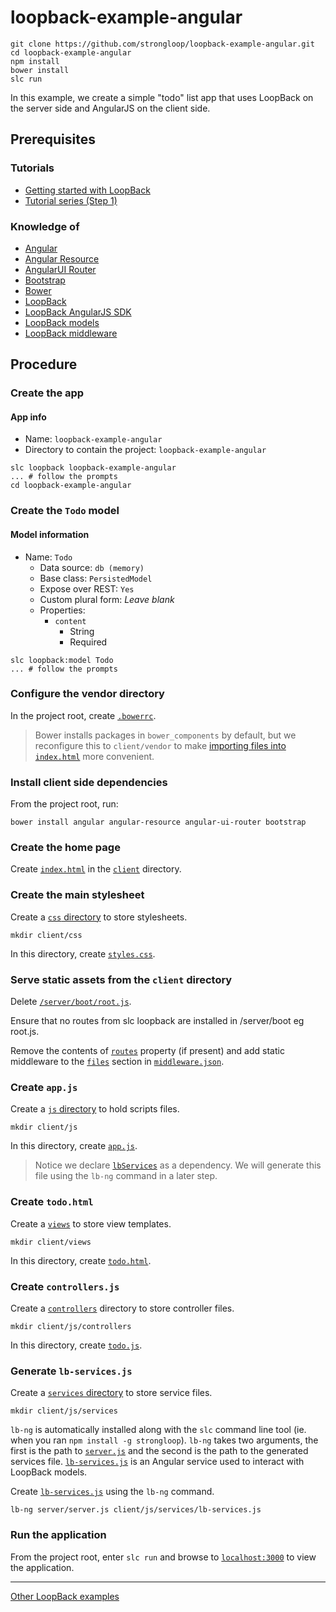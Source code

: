 # loopback-example-angular

```
git clone https://github.com/strongloop/loopback-example-angular.git
cd loopback-example-angular
npm install
bower install
slc run
```

In this example, we create a simple "todo" list app that uses LoopBack on the
server side and AngularJS on the client side.

## Prerequisites

### Tutorials

- [Getting started with LoopBack](https://github.com/strongloop/loopback-getting-started)
- [Tutorial series (Step 1)](https://github.com/strongloop/loopback-example#step-1)

### Knowledge of

- [Angular](https://angularjs.org/)
- [Angular Resource](https://docs.angularjs.org/api/ngResource/service/$resource)
- [AngularUI Router](https://github.com/angular-ui/ui-router)
- [Bootstrap](http://getbootstrap.com/)
- [Bower](http://bower.io/)
- [LoopBack](http://loopback.io/)
- [LoopBack AngularJS SDK](http://docs.strongloop.com/display/LB/AngularJS+JavaScript+SDK)
- [LoopBack models](http://docs.strongloop.com/display/LB/Defining+models)
- [LoopBack middleware](http://docs.strongloop.com/display/LB/Defining+middleware)

## Procedure

### Create the app

#### App info

- Name: `loopback-example-angular`
- Directory to contain the project: `loopback-example-angular`

```
slc loopback loopback-example-angular
... # follow the prompts
cd loopback-example-angular
```

### Create the `Todo` model

#### Model information

- Name: `Todo`
  - Data source: `db (memory)`
  - Base class: `PersistedModel`
  - Expose over REST: `Yes`
  - Custom plural form: *Leave blank*
  - Properties:
    - `content`
      - String
      - Required

```
slc loopback:model Todo
... # follow the prompts
```

### Configure the vendor directory

In the project root, create [`.bowerrc`](/.bowerrc).

>Bower installs packages in `bower_components` by default, but we reconfigure
this to `client/vendor` to make [importing files into `index.html`](/client/index.html#L33-L37)
more convenient.

### Install client side dependencies

From the project root, run:

```
bower install angular angular-resource angular-ui-router bootstrap
```

### Create the home page

Create [`index.html`](/client/index.html) in the [`client`](/client) directory.

### Create the main stylesheet

Create a [`css` directory](/client/css) to store stylesheets.

```
mkdir client/css
```

In this directory, create [`styles.css`](/client/css/styles.css).

### Serve static assets from the `client` directory

Delete [`/server/boot/root.js`](/server/boot/root.js).

Ensure that no routes from slc loopback are installed in /server/boot eg root.js. 

Remove the contents of [`routes`](/server/middleware.json#L14-L15) property (if present) and
add static middleware to the [`files`](/server/middleware.json#L17-L19) section
in [`middleware.json`](/server/middleware.json).

### Create `app.js`

Create a [`js` directory](/client/js) to hold scripts files.

```
mkdir client/js
```

In this directory, create [`app.js`](/client/js/app.js).

>Notice we declare [`lbServices`](/client/js/app.js#L3) as a dependency. We
will generate this file using the `lb-ng` command in a later step.

### Create `todo.html`

Create a [`views`](/client/views) to store view templates.

```
mkdir client/views
```

In this directory, create [`todo.html`](/client/views/todo.html).

### Create `controllers.js`

Create a [`controllers`](/client/js/controllers) directory to store controller
files.

```
mkdir client/js/controllers
```

In this directory, create [`todo.js`](/client/js/controllers/todo.js).

### Generate `lb-services.js`

Create a [`services` directory](/client/js/services) to store service files.

```
mkdir client/js/services
```

`lb-ng` is automatically installed along with the `slc` command line tool (ie.
when you ran `npm install -g strongloop`). `lb-ng` takes two arguments, the
first is the path to [`server.js`](/server/server.js) and the second is the path
to the generated services file. [`lb-services.js`](/client/js/services/lb-services.js)
is an Angular service used to interact with LoopBack models.

Create [`lb-services.js`](/client/js/services/lb-services.js) using the `lb-ng`
command.

```
lb-ng server/server.js client/js/services/lb-services.js
```

### Run the application

From the project root, enter `slc run` and browse to
[`localhost:3000`][localhost] to view the application.

---

[Other LoopBack examples][loopback-example]

[localhost]: http://localhost:3000
[loopback-example]: https://github.com/strongloop/loopback-example
